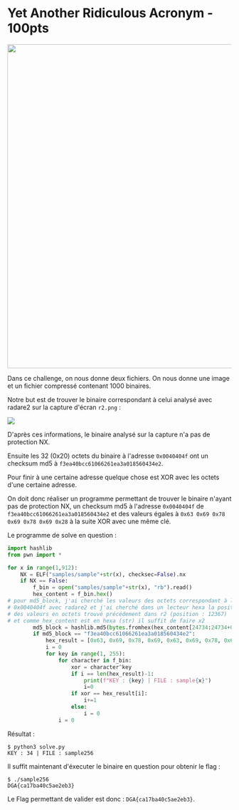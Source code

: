 # Yet Another Ridiculous Acronym - 100pts

<img src="https://i.imgur.com/hYAfA9u.png" title="" alt="" width="727">

Dans ce challenge, on nous donne deux fichiers. On nous donne une image et un fichier compressé contenant 1000 binaires.

Notre but est de trouver le binaire correspondant à celui analysé avec radare2 sur la capture d'écran `r2.png` :

![](https://i.imgur.com/l5ZYDRJ.png)

D'après ces informations, le binaire analysé sur la capture n'a pas de protection NX.

Ensuite les 32 (0x20) octets du binaire à l'adresse `0x0040404f` ont un checksum md5 à `f3ea40bcc61066261ea3a018560434e2`.

Pour finir à une certaine adresse quelque chose est XOR avec les octets d'une certaine adresse.

On doit donc réaliser un programme permettant de trouver le binaire n'ayant pas de protection NX, un checksum md5 à l'adresse `0x0040404f` de `f3ea40bcc61066261ea3a018560434e2` et des valeurs égales à ``0x63 0x69 0x78 0x69 0x78 0x69 0x28`` à la suite XOR avec une même clé.

Le programme de solve en question :

```python
import hashlib
from pwn import *

for x in range(1,912):
    NX = ELF("samples/sample"+str(x), checksec=False).nx
    if NX == False:
	    f_bin = open("samples/sample"+str(x), "rb").read()
	    hex_content = f_bin.hex()
# pour md5_block, j'ai cherché les valeurs des octets correspondant à l'adresse
# 0x0040404f avec radare2 et j'ai cherché dans un lecteur hexa la position 
# des valeurs en octets trouvé précédement dans r2 (position : 12367)
# et comme hex_content est en hexa (str) il suffit de faire x2
	    md5_block = hashlib.md5(bytes.fromhex(hex_content[24734:24734+0x20*2])).hexdigest()
	    if md5_block == "f3ea40bcc61066261ea3a018560434e2":
		    hex_result = [0x63, 0x69, 0x78, 0x69, 0x63, 0x69, 0x78, 0x69, 0x28]
		    i = 0
		    for key in range(1, 255):
		        for character in f_bin:
		            xor = character^key
		            if i == len(hex_result)-1:
		                print(f"KEY : {key} | FILE : sample{x}")
		                i=0
		            if xor == hex_result[i]:
		                i+=1
		            else:
		                i = 0
		        i = 0
```

Résultat :

```
$ python3 solve.py 
KEY : 34 | FILE : sample256
```

Il suffit maintenant d'éxecuter le binaire en question pour obtenir le flag :

```
$ ./sample256
DGA{ca17ba40c5ae2eb3}
```

Le Flag permettant de valider est donc : ``DGA{ca17ba40c5ae2eb3}``.
